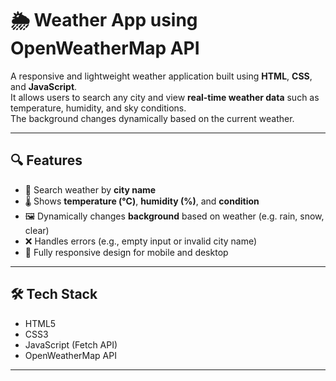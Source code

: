 # 🌦️ Weather App using OpenWeatherMap API

A responsive and lightweight weather application built using **HTML**, **CSS**, and **JavaScript**.  
It allows users to search any city and view **real-time weather data** such as temperature, humidity, and sky conditions.  
The background changes dynamically based on the current weather.

---

## 🔍 Features

- 🔎 Search weather by **city name**
- 🌡️ Shows **temperature (°C)**, **humidity (%)**, and **condition**
- 🖼️ Dynamically changes **background** based on weather (e.g. rain, snow, clear)
- ❌ Handles errors (e.g., empty input or invalid city name)
- 📱 Fully responsive design for mobile and desktop

---

## 🛠️ Tech Stack

- HTML5  
- CSS3  
- JavaScript (Fetch API)  
- OpenWeatherMap API

---


